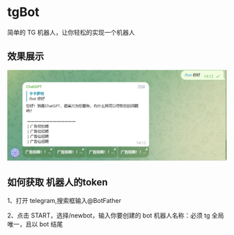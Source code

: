 # tgBot

简单的 TG 机器人，让你轻松的实现一个机器人

## 效果展示

![image](https://github.com/xiaoqixiaoqi1113/tgBot/blob/main/image/image.png)

## 如何获取 机器人的token

1、打开 telegram,搜索框输入@BotFather

2、点击 START，选择/newbot，输入你要创建的 bot 机器人名称：必须 tg 全局唯一，且以 bot 结尾
